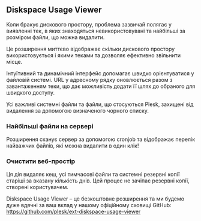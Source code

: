 ## Diskspace Usage Viewer 

Коли бракує дискового простору, проблема зазвичай полягає у виявленні тек, в яких знаходяться невикористовувані та найбільші за розміром файли, що можна видалити. 

Це розширення миттєво відображає скільки дискового простору використовується і якими теками та дозволяє ефективно звільнити місце. 

Інтуїтивний та динамічний інтерфейс допомагає швидко орієнтуватися у файловій системі. URL у адресному рядку оновлюється разом з завантаженням теки, що дає можливість додати її шлях до обраного для швидкого доступу. 

Усі важливі системні файли та файли, що стосуються Plesk, захищені від видалення за допомогою визначеного чорного списку. 

### Найбільші файли на сервері 

Розширення сканує сервер за допомогою cronjob та відображає перелік найважчих файлів, які можна видалити в один клік! 

### Очистити веб-простір 

Ця дія видаляє кеш, усі тимчасові файли та системні резервні копії старіші за вказану кількість днів. Цей процес не зачіпає резервні копії, створені користувачем. 

Diskspace Usage Viewer – це безкоштовне розширення та ми будемо дуже вдячні за ваш вклад у нашому офіційному сховищі GitHub: https://github.com/plesk/ext-diskspace-usage-viewer